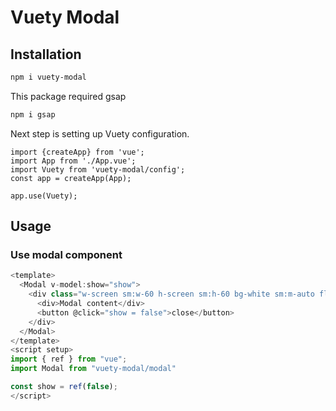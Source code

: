 # Vuety Modal

## Installation

```bash
npm i vuety-modal
```

This package required gsap

```bash
npm i gsap
```
Next step is setting up Vuety configuration.
```
import {createApp} from 'vue';
import App from './App.vue';
import Vuety from 'vuety-modal/config';
const app = createApp(App);

app.use(Vuety);
```

## Usage

### Use modal component

```js
<template>
  <Modal v-model:show="show">
    <div class="w-screen sm:w-60 h-screen sm:h-60 bg-white sm:m-auto flex flex-col items-center justify-center p-8">
      <div>Modal content</div>
      <button @click="show = false">close</button>
    </div>
  </Modal>
</template>
<script setup>
import { ref } from "vue";
import Modal from "vuety-modal/modal"

const show = ref(false);
</script>
```